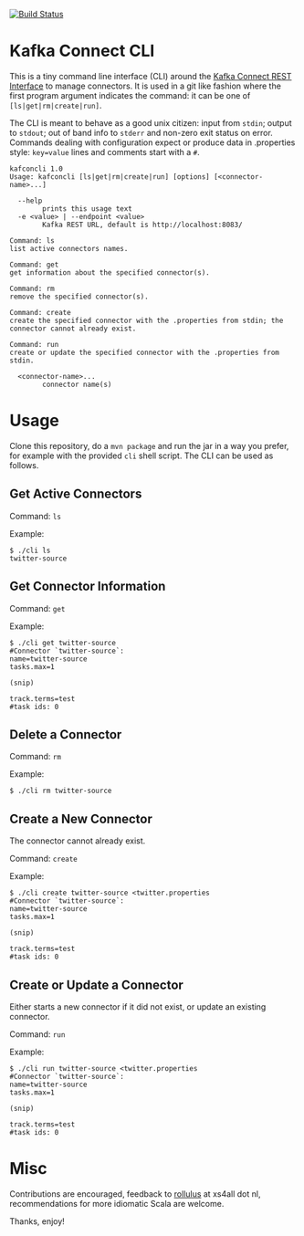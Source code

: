 [![Build Status](https://travis-ci.org/datamountaineer/kafka-connect-tools.svg?branch=master)](https://travis-ci.org/datamountaineer/kafka-connect-tools)

Kafka Connect CLI
=================

This is a tiny command line interface (CLI) around the [Kafka Connect REST Interface](http://docs.confluent.io/2.0.1/connect/userguide.html#rest-interface) to manage connectors. It is used in a git like fashion where the first program argument indicates the command: it can be one of `[ls|get|rm|create|run]`.

The CLI is meant to behave as a good unix citizen: input from `stdin`; output to `stdout`; out of band info to `stderr` and non-zero exit status on error. Commands dealing with configuration expect or produce data in .properties style: `key=value` lines and comments start with a `#`.

    kafconcli 1.0
    Usage: kafconcli [ls|get|rm|create|run] [options] [<connector-name>...]

      --help
            prints this usage text
      -e <value> | --endpoint <value>
            Kafka REST URL, default is http://localhost:8083/

    Command: ls
    list active connectors names.

    Command: get
    get information about the specified connector(s).

    Command: rm
    remove the specified connector(s).

    Command: create
    create the specified connector with the .properties from stdin; the connector cannot already exist.

    Command: run
    create or update the specified connector with the .properties from stdin.

      <connector-name>...
            connector name(s)

Usage
=====

Clone this repository, do a `mvn package` and run the jar in a way you prefer, for example with the provided `cli` shell script. The CLI can be used as follows.

Get Active Connectors
---------------------

Command: `ls`

Example:

    $ ./cli ls
    twitter-source

Get Connector Information
-------------------------

Command: `get`

Example:

    $ ./cli get twitter-source
    #Connector `twitter-source`:
    name=twitter-source
    tasks.max=1

    (snip)

    track.terms=test
    #task ids: 0

Delete a Connector
------------------

Command: `rm`

Example:

    $ ./cli rm twitter-source

Create a New Connector
----------------------

The connector cannot already exist.

Command: `create`

Example:

    $ ./cli create twitter-source <twitter.properties
    #Connector `twitter-source`:
    name=twitter-source
    tasks.max=1

    (snip)

    track.terms=test
    #task ids: 0

Create or Update a Connector
----------------------------

Either starts a new connector if it did not exist, or update an existing connector.

Command: `run`

Example:

    $ ./cli run twitter-source <twitter.properties
    #Connector `twitter-source`:
    name=twitter-source
    tasks.max=1

    (snip)

    track.terms=test
    #task ids: 0

Misc
====

Contributions are encouraged, feedback to [rollulus](https://keybase.io/rollulus) at xs4all dot nl, recommendations for more idiomatic Scala are welcome.

Thanks, enjoy!
